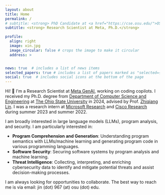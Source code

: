 ```yaml
---
layout: about
title: Home
permalink: /
# subtitle: <strong> PhD Candidate at <a href="https://cse.osu.edu/">OSU CSE</a> &nbsp; • &nbsp; <strong>:email:</strong> jin (dot) 967 (at) osu (dot) edu </strong>
subtitle: <strong> Research Scientist at Meta, Ph.D.</strong>

profile:
  align: right
  image: xin.jpg
  image_circular: false # crops the image to make it circular
  address: >


news: true  # includes a list of news items
selected_papers: true # includes a list of papers marked as "selected={true}"
social: true  # includes social icons at the bottom of the page
---
```


<!-- Hi! :wave: I'm a PhD candidate from Department of [Computer Science and Engineering](https://cse.osu.edu/) at The Ohio State University, advised by [Prof. Zhiqiang Lin](https://web.cse.ohio-state.edu/~lin.3021/). I'm also a member of [OSU SecLab](https://cse.engineering.osu.edu/computer-security-laboratory) and [NSF AI Edge Institute](https://aiedge.osu.edu/). -->

Hi! :wave: I'm a Research Scientist at [Meta GenAI](https://ai.meta.com/meta-ai/), working on coding copilots. I received my Ph.D. degree from [Department of Computer Science and Engineering](https://cse.osu.edu/) at [The Ohio State University](https://cse.osu.edu/) in 2024, advised by Prof. [Zhiqiang Lin](https://web.cse.ohio-state.edu/~lin.3021/). 
I was a research intern at [Microsoft Research](https://www.microsoft.com/en-us/research/) and [Cisco Research](https://research.cisco.com/) during summer 2023 and summer 2022.

<!-- I was also a member of [OSU SecLab](https://cse.engineering.osu.edu/computer-security-laboratory) and [NSF AI Edge Institute](https://aiedge.osu.edu/). -->

I am broadly interested in large language models (LLMs), program analysis, and security. I am particularly interested in:

<ul>
  <li><strong>Program Comprehension and Generation</strong>: Understanding program semantics with LLMs/machine learning and generating program code in various programming languages.</li>
  <li><strong>Software Security</strong>: Securing software systems by program analysis and machine learning.</li>
  <li><strong>Threat Intelligence</strong>: Collecting, interpreting, and enriching cybersecurity data to identify and  mitigate potential threats and assist decision-making processes.</li>
</ul>

I am always looking for opportunities to collaborate. The best way to reach me is via email: jin (dot) 967 (at) osu (dot) edu.

<!-- My research interests lie at the intersection of ***computer security*** and ***machine learning*** (especially on ***large language models***). I'm excited about:

<ul>
  <li><strong>Automated Program Understanding</strong>: Understanding program semantics with machine learning and exploring its applications to reverse engineering tasks.</li>
  <li><strong>Mobile/IoT/Edge Security</strong>: Securing mobile/IoT/edge systems and applications by program analysis and machine learning.</li>
  <li><strong>Threat Intelligence</strong>: Collecting, interpreting, and enriching cybersecurity data to identify and  mitigate potential threats and assist decision-making processes.</li>
</ul> -->

<!-- I was a research intern at [Microsoft Research](https://www.microsoft.com/en-us/research/) where I applied generative large language models to binary reverse engineering, mentored by [Jonathan Larson](https://www.microsoft.com/en-us/research/people/jolarso/), [Weiwei Yang](https://www.microsoft.com/en-us/research/people/weiwya/), and [Mike Walker](https://www.microsoft.com/en-us/research/people/walkerm/) in summer 2023. I also interned at [Cisco Research](https://research.cisco.com/) working with [Ashish Kundu](https://sites.google.com/view/ashishkundu/home) on building holistic attack graphs in edge computing in summer 2022. Before joining OSU, I obtained my bachelor degree from [Northwestern Polytechnical University](https://en.wikipedia.org/wiki/Northwestern_Polytechnical_University) in 2017 and then spent a gap year at University of Science and Technology of China and Fudan University. -->

<!-- <br> -->
